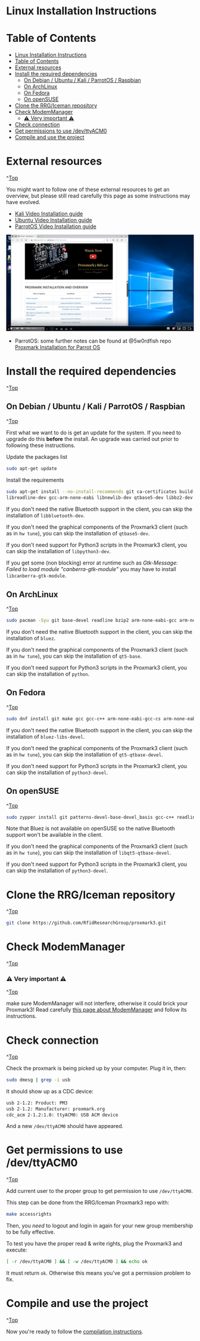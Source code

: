 <a id="Top"></a>

# Linux Installation Instructions

# Table of Contents
- [Linux Installation Instructions](#linux-installation-instructions)
- [Table of Contents](#table-of-contents)
- [External resources](#external-resources)
- [Install the required dependencies](#install-the-required-dependencies)
  - [On Debian / Ubuntu / Kali / ParrotOS / Raspbian](#on-debian--ubuntu--kali--parrotos--raspbian)
  - [On ArchLinux](#on-archlinux)
  - [On Fedora](#on-fedora)
  - [On openSUSE](#on-opensuse)
- [Clone the RRG/Iceman repository](#clone-the-rrgiceman-repository)
- [Check ModemManager](#check-modemmanager)
    - [⚠️ Very important ⚠️](#️-very-important-️)
- [Check connection](#check-connection)
- [Get permissions to use /dev/ttyACM0](#get-permissions-to-use-devttyacm0)
- [Compile and use the project](#compile-and-use-the-project)



# External resources
^[Top](#top)

You might want to follow one of these external resources to get an overview, but please still read carefully this page as some instructions may have evolved.

* [Kali Video Installation guide](https://youtu.be/t5eBPS6lV3E "Kali Linux Installation Tutorial")
* [Ubuntu Video Installation guide](https://youtu.be/DThmkH8CdMo "Ubuntu Installation Tutorial")
* [ParrotOS Video Installation guide](https://youtu.be/Wl9AsrU4igo "ParrotOS Installation Tutorial")

![Linux Installation Video Screenshot](https://github.com/5w0rdfish/Proxmark3-RDV4-ParrotOS/blob/master/screenshot-www.youtube.com-2019.03.17-20-44-33.png)

* ParrotOS: some further notes can be found at @5w0rdfish repo [Proxmark Installation for Parrot OS](https://github.com/5w0rdfish/Proxmark3-RDV4-ParrotOS)


# Install the required dependencies
^[Top](#top)

## On Debian / Ubuntu / Kali / ParrotOS / Raspbian
^[Top](#top)

First what we want to do is get an update for the system. If you need to upgrade do this **before** the install. An upgrade was carried out prior to following these instructions. 

Update the packages list
```sh
sudo apt-get update
``` 
Install the requirements

```sh
sudo apt-get install --no-install-recommends git ca-certificates build-essential pkg-config \
libreadline-dev gcc-arm-none-eabi libnewlib-dev qtbase5-dev libbz2-dev libbluetooth-dev libpython3-dev
```

If you don't need the native Bluetooth support in the client, you can skip the installation of `libbluetooth-dev`.

If you don't need the graphical components of the Proxmark3 client (such as in `hw tune`), you can skip the installation of `qtbase5-dev`.

If you don't need support for Python3 scripts in the Proxmark3 client, you can skip the installation of `libpython3-dev`.

If you get some (non blocking) error at runtime such as _Gtk-Message: Failed to load module "canberra-gtk-module"_ you may have to install `libcanberra-gtk-module`.

## On ArchLinux
^[Top](#top)

```sh
sudo pacman -Syu git base-devel readline bzip2 arm-none-eabi-gcc arm-none-eabi-newlib qt5-base bluez python --needed
```

If you don't need the native Bluetooth support in the client, you can skip the installation of `bluez`.

If you don't need the graphical components of the Proxmark3 client (such as in `hw tune`), you can skip the installation of `qt5-base`.

If you don't need support for Python3 scripts in the Proxmark3 client, you can skip the installation of `python`.

## On Fedora
^[Top](#top)

```sh
sudo dnf install git make gcc gcc-c++ arm-none-eabi-gcc-cs arm-none-eabi-newlib readline-devel bzip2-devel qt5-qtbase-devel bluez-libs-devel python3-devel libatomic
```

If you don't need the native Bluetooth support in the client, you can skip the installation of `bluez-libs-devel`.

If you don't need the graphical components of the Proxmark3 client (such as in `hw tune`), you can skip the installation of `qt5-qtbase-devel`.

If you don't need support for Python3 scripts in the Proxmark3 client, you can skip the installation of `python3-devel`.

## On openSUSE
^[Top](#top)

```sh
sudo zypper install git patterns-devel-base-devel_basis gcc-c++ readline-devel libbz2-devel cross-arm-none-gcc9 cross-arm-none-newlib-devel python3-devel libqt5-qtbase-devel
```

Note that Bluez is not available on openSUSE so the native Bluetooth support won't be available in the client.

If you don't need the graphical components of the Proxmark3 client (such as in `hw tune`), you can skip the installation of `libqt5-qtbase-devel`.

If you don't need support for Python3 scripts in the Proxmark3 client, you can skip the installation of `python3-devel`.

# Clone the RRG/Iceman repository
^[Top](#top)

```sh
git clone https://github.com/RfidResearchGroup/proxmark3.git
```

# Check ModemManager
^[Top](#top)

### ⚠️ Very important ⚠️
^[Top](#top)

make sure ModemManager will not interfere, otherwise it could brick your Proxmark3!
Read carefully [this page about ModemManager](ModemManager-Must-Be-Discarded.md) and follow its instructions.

# Check connection
^[Top](#top)

Check the proxmark is being picked up by your computer. Plug it in, then:

```sh
sudo dmesg | grep -i usb
```
It should show up as a CDC device:
```
usb 2-1.2: Product: PM3
usb 2-1.2: Manufacturer: proxmark.org
cdc_acm 2-1.2:1.0: ttyACM0: USB ACM device
```
And a new `/dev/ttyACM0` should have appeared.

# Get permissions to use /dev/ttyACM0
^[Top](#top)

Add current user to the proper group to get permission to use `/dev/ttyACM0`.

This step can be done from the RRG/Iceman Proxmark3 repo with:

```sh
make accessrights
```

Then, you *need* to logout and login in again for your new group membership to be fully effective.

To test you have the proper read & write rights, plug the Proxmark3 and execute:
```sh
[ -r /dev/ttyACM0 ] && [ -w /dev/ttyACM0 ] && echo ok
```
It must return `ok`. Otherwise this means you've got a permission problem to fix.

# Compile and use the project
^[Top](#top)

Now you're ready to follow the [compilation instructions](/doc/md/Use_of_Proxmark/0_Compilation-Instructions.md).
